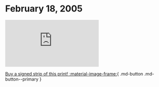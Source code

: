 # February 18, 2005

![](https://www.achewood.com/comic.php?date=02182005)

[Buy a signed strip of this print! :material-image-frame:](https://achewood-holiday-pop-up.myshopify.com/products/strip#02182005){ .md-button .md-button--primary }
